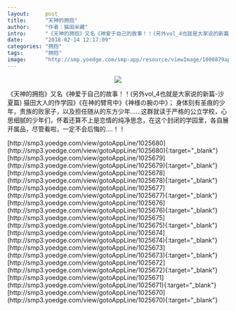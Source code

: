 ```yaml
---
layout:     post
title:      "天神的拥抱"
author:     "作者：猫田米藏"
intro:      "《天神的拥抱》又名《神爱于自己的故事！！(另外vol_4也就是大家说的新篇-沙夏篇) 猫田大人的作学园》《在神的臂弯中》《神様の腕の中》； 身体刻有圣痕的少年，贵族的败家子，以及担任随从的东方少年......这群就读于严格的公立学校，心思细腻的少年们，怀着还算不上是恋情的纯净思念，在这个封闭的学园里，各自展开属品，尽管看啦，一定不会后悔的....！！"
date:       "2018-02-14 12:17:09"
categories: "拥抱"
tags:       "拥抱"
image:      "http://smp.yoedge.com/smp-app/resource/viewImage/1000879appline.png"
---
```

<div style="text-align: center">
<p><img src="http://smp.yoedge.com/smp-app/resource/viewImage/1000879appline.png"/></p>
</div>
<p class="post-meta">
<span>《天神的拥抱》又名《神爱于自己的故事！！(另外vol_4也就是大家说的新篇-沙夏篇) 猫田大人的作学园》《在神的臂弯中》《神様の腕の中》； 身体刻有圣痕的少年，贵族的败家子，以及担任随从的东方少年......这群就读于严格的公立学校，心思细腻的少年们，怀着还算不上是恋情的纯净思念，在这个封闭的学园里，各自展开属品，尽管看啦，一定不会后悔的....！！</span>
</p>
[http://smp3.yoedge.com/view/gotoAppLine/1025680](http://smp3.yoedge.com/view/gotoAppLine/1025680){:target="_blank"}
[http://smp3.yoedge.com/view/gotoAppLine/1025679](http://smp3.yoedge.com/view/gotoAppLine/1025679){:target="_blank"}
[http://smp3.yoedge.com/view/gotoAppLine/1025678](http://smp3.yoedge.com/view/gotoAppLine/1025678){:target="_blank"}
[http://smp3.yoedge.com/view/gotoAppLine/1025677](http://smp3.yoedge.com/view/gotoAppLine/1025677){:target="_blank"}
[http://smp3.yoedge.com/view/gotoAppLine/1025676](http://smp3.yoedge.com/view/gotoAppLine/1025676){:target="_blank"}
[http://smp3.yoedge.com/view/gotoAppLine/1025675](http://smp3.yoedge.com/view/gotoAppLine/1025675){:target="_blank"}
[http://smp3.yoedge.com/view/gotoAppLine/1025674](http://smp3.yoedge.com/view/gotoAppLine/1025674){:target="_blank"}
[http://smp3.yoedge.com/view/gotoAppLine/1025673](http://smp3.yoedge.com/view/gotoAppLine/1025673){:target="_blank"}
[http://smp3.yoedge.com/view/gotoAppLine/1025672](http://smp3.yoedge.com/view/gotoAppLine/1025672){:target="_blank"}
[http://smp3.yoedge.com/view/gotoAppLine/1025671](http://smp3.yoedge.com/view/gotoAppLine/1025671){:target="_blank"}
[http://smp3.yoedge.com/view/gotoAppLine/1025670](http://smp3.yoedge.com/view/gotoAppLine/1025670){:target="_blank"}


